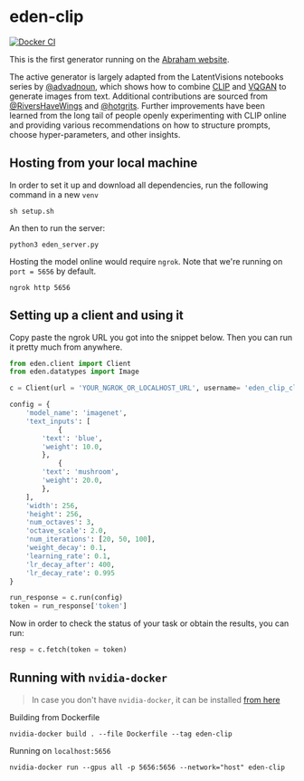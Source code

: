 # eden-clip

[![Docker CI](https://github.com/abraham-ai/eden-clip/actions/workflows/docker-ci.yml/badge.svg)](https://github.com/abraham-ai/eden-clip/actions/workflows/docker-ci.yml)

This is the first generator running on the [Abraham website](https://www.abraham.ai/create).

The active generator is largely adapted from the LatentVisions notebooks series by [@advadnoun](https://twitter.com/advadnoun/), which shows how to combine [CLIP](https://github.com/openai/CLIP) and [VQGAN](https://github.com/CompVis/taming-transformers) to generate images from text. Additional contributions are sourced from [@RiversHaveWings](https://twitter.com/RiversHaveWings) and [@hotgrits](https://twitter.com/torridgristle). Further improvements have been learned from the long tail of people openly experimenting with CLIP online and providing various recommendations on how to structure prompts, choose hyper-parameters, and other insights.

## Hosting from your local machine

In order to set it up and download all dependencies, run the following command in a new `venv`

```
sh setup.sh
```

An then to run the server: 

```
python3 eden_server.py
```

Hosting the model online would require `ngrok`. Note that we're running on `port = 5656` by default.

```
ngrok http 5656
```

## Setting up a client and using it

Copy paste the ngrok URL you got into the snippet below. Then you can run it pretty much from anywhere. 

```python
from eden.client import Client
from eden.datatypes import Image

c = Client(url = 'YOUR_NGROK_OR_LOCALHOST_URL', username= 'eden_clip_client', timeout= 990000)

config = {
    'model_name': 'imagenet',
    'text_inputs': [
            {
        'text': 'blue',
        'weight': 10.0,
        },
            {
        'text': 'mushroom',
        'weight': 20.0,
        },
    ],
    'width': 256,
    'height': 256,
    'num_octaves': 3,
    'octave_scale': 2.0,
    'num_iterations': [20, 50, 100],
    'weight_decay': 0.1,
    'learning_rate': 0.1,
    'lr_decay_after': 400,
    'lr_decay_rate': 0.995
}   

run_response = c.run(config)
token = run_response['token']
```

Now in order to check the status of your task or obtain the results, you can run: 

```python
resp = c.fetch(token = token)
```
## Running with `nvidia-docker`

> In case you don't have `nvidia-docker`, it can be installed [from here](https://docs.nvidia.com/datacenter/cloud-native/container-toolkit/install-guide.html)

Building from Dockerfile
```
nvidia-docker build . --file Dockerfile --tag eden-clip
```

Running on `localhost:5656`
```
nvidia-docker run --gpus all -p 5656:5656 --network="host" eden-clip
```
